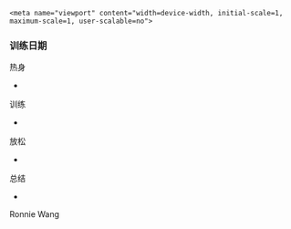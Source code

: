 <!DOCTYPE html>
<html lang="en">
<head>
    <meta charset="UTF-8">
    <title>My Log</title>
    <script src="//cdn.bootcss.com/jquery/3.2.1/jquery.min.js"></script>
    <script src="//cdn.bootcss.com/angular.js/1.6.3/angular.min.js"></script>
    <link rel="stylesheet" href="https://cdn.bootcss.com/bootstrap/3.3.7/css/bootstrap.min.css"
          integrity="sha384-BVYiiSIFeK1dGmJRAkycuHAHRg32OmUcww7on3RYdg4Va+PmSTsz/K68vbdEjh4u" crossorigin="anonymous">
    <script src="https://cdn.bootcss.com/bootstrap/3.3.7/js/bootstrap.min.js"
            integrity="sha384-Tc5IQib027qvyjSMfHjOMaLkfuWVxZxUPnCJA7l2mCWNIpG9mGCD8wGNIcPD7Txa"
            crossorigin="anonymous"></script>

    <meta name="viewport" content="width=device-width, initial-scale=1, maximum-scale=1, user-scalable=no">
</head>
<body class="container" ng-app="app" ng-controller="logController">
<div class="row">
    <div class="panel-group" id="accordion" role="tablist" aria-multiselectable="true">
        <div class="panel panel-default" ng-repeat="log in logs">
            <div class="panel-heading">
                <h3 class="panel-title">训练日期 <span ng-bind="log.date"></span></h3>
            </div>
            <div class="panel-body">
                <div class="panel panel-primary">
                    <div class="panel-heading">热身
                    </div>
                    <div class="panel-body">
                        <ul>
                            <li ng-repeat="preheat in log.preheat" ng-bind="preheat"></li>
                        </ul>
                    </div>
                </div>
                <div class="panel panel-info">
                    <div class="panel-heading">训练
                    </div>
                    <div class="panel-body">
                        <ul>
                            <li ng-repeat="training in log.training" ng-bind="training"></li>
                        </ul>
                    </div>
                </div>
                <div class="panel panel-success">
                    <div class="panel-heading">放松
                    </div>
                    <div class="panel-body">
                        <ul>
                            <li ng-repeat="relax in log.relax" ng-bind="relax"></li>
                        </ul>
                    </div>
                </div>
                <div class="panel panel-warning">
                    <div class="panel-heading">总结
                    </div>
                    <div class="panel-body">
                        <ul>
                            <li ng-repeat="summary in log.summary" ng-bind="summary"></li>
                        </ul>
                    </div>
                </div>
            </div>
            <div class="panel-footer">Ronnie Wang</div>
        </div>
    </div>
</div>
</body>
<script>
    var app = angular.module("app", []);
    app.controller("logController", function ($scope, $http) {
        $scope.logs = [];
        $http.get("/body_building_logs.json").then(function (response) {
            $scope.logs = response.data;
        }, function (error) {
            // do nothing
        });
    });
</script>
</html>